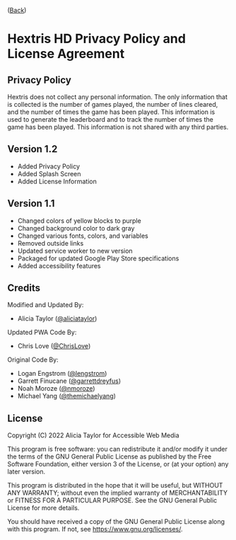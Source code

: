 ([Back](../public/))

# Hextris HD Privacy Policy and License Agreement

## Privacy Policy

Hextris does not collect any personal information. The only information that is collected is the number of games played, the number of lines cleared, and the number of times the game has been played. This information is used to generate the leaderboard and to track the number of times the game has been played. This information is not shared with any third parties.

## Version 1.2

- Added Privacy Policy
- Added Splash Screen
- Added License Information

## Version 1.1

- Changed colors of yellow blocks to purple
- Changed background color to dark gray
- Changed various fonts, colors, and variables
- Removed outside links
- Updated service worker to new version
- Packaged for updated Google Play Store specifications
- Added accessibility features

## Credits

Modified and Updated By:
- Alicia Taylor ([@aliciataylor](https://github.com/AliciaAMT))

Updated PWA Code By:
- Chris Love ([@ChrisLove](https://love2dev.com/))

Original Code By:
 - Logan Engstrom ([@lengstrom](http://loganengstrom.com/))
 - Garrett Finucane ([@garrettdreyfus](http://github.com/garrettdreyfus))
 - Noah Moroze ([@nmoroze](http://github.com/nmoroze))
 - Michael Yang ([@themichaelyang](http://github.com/themichaelyang))

## License
Copyright (C) 2022 Alicia Taylor for Accessible Web Media

This program is free software: you can redistribute it and/or modify
it under the terms of the GNU General Public License as published by
the Free Software Foundation, either version 3 of the License, or
(at your option) any later version.

This program is distributed in the hope that it will be useful,
but WITHOUT ANY WARRANTY; without even the implied warranty of
MERCHANTABILITY or FITNESS FOR A PARTICULAR PURPOSE.  See the
GNU General Public License for more details.

You should have received a copy of the GNU General Public License
along with this program.  If not, see <https://www.gnu.org/licenses/>.
